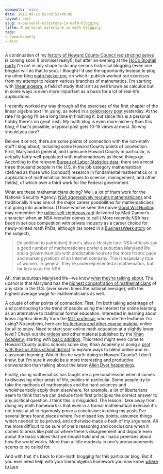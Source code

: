 ```yaml
---
comments: false
date: 2011-08-12 02:08:53+00:00
layout: post
slug: a-personal-milestone-in-math-blogging
title: A personal milestone in math blogging
tags:
- howardcounty
- misc
---
```


A continuation of my [history of Howard County Council redistricting series](/2010/11/28/a-history-of-howard-county-council-redistricting-part-1/) is coming soon (I promise! really!), but after an evening at the [HoCo Blogtail party](http://hocoblogs-baltsun.eventbrite.com/) I'm not in any shape to do any serious historical blogging (even one blogtail will do that to you). I thought I'd use the opportunity instead to plug my other blog [math.hecker.org](http://math.hecker.org/), on which I publish worked out exercises from my attempt to relearn various branches of mathematics. I'm starting with [linear algebra](http://en.wikipedia.org/wiki/Linear_algebra), a field of study that isn't as well known as calculus but in some ways is even more important as a basis for a lot of real-life applications.

I recently worked my way through all the exercises of the first chapter of the linear algebra text I'm using, as noted in a [celebratory post](http://math.hecker.org/2011/08/11/completing-chapter-1-of-linear-algebra-and-its-applications/) yesterday. At the rate I'm going I'll be a long time in finishing it, but since this is a personal hobby there's no great rush. My math blog is even more niche-y than this blog, if that's possible; a typical post gets 10-15 views at most. So why should you care?

Believe it or not, there are some points of connection with the non-math stuff I blog about, including some Howard County points of connection. First, Maryland in general, and I presume Howard County in particular, is actually fairly well-populated with mathematicians as these things go. According to the relevant [Bureau of Labor Statistics data](http://www.bls.gov/oes/current/oes152021.htm), there are almost three thousand people in the U.S. in the job category mathematician (defined as those who [conduct] research in fundamental mathematics or in application of mathematical techniques to science, management, and other fields), of which over a third work for the Federal government.

What are these mathematicians doing? Well, a lot of them work for the National Security Agency. [NSA aggressively recruits mathematicians](http://www.nsa.gov/careers/career_fields/mathematics.shtml) and traditionally it was one of the major career possibilities for mathematicians not going into academia. (Those who've seen the movie [Good Will Hunting](http://www.imdb.com/title/tt0119217/) may remember the [rather self-righteous rant](http://www.youtube.com/watch?v=fJqWHDuOpc4) delivered by Matt Damon's character when an NSA recruiter comes to call.) More recently NSA has been in serious competition with private industry as a career choice for newly-minted math PhDs, although (as noted in a [BusinessWeek story](http://www.businessweek.com/magazine/content/06_04/b3968007.htm) on the subject),


<blockquote>[In addition to patriotism] there's also a lifestyle lure. NSA officials say a good number of mathematicians prefer a suburban Maryland life and a government job with predictable hours to the more frantic pace and market gyrations of an Internet company. This is especially true of women. In general, they're underrepresented in mathematics, but far less so at the NSA.</blockquote>


Ah, that suburban Maryland life--we know [what they're talking about](http://money.cnn.com/magazines/moneymag/bplive/2010/snapshots/PL2419125.html). The upshot is that Maryland has the [highest concentration of mathematicians](http://www.bls.gov/oes/current/oes152021.htm#st) of any state in the U.S. (over seven times the national average), with the highest average wage for mathematicians as well.

A couple of other points of connection: First, I'm both taking advantage of and contributing to the trend of people using the Internet for online learning as an alternative to traditional formal education. Interested in learning about linear algebra directly from the [MIT professor](http://www-math.mit.edu/~gs/) who wrote the textbook I'm using? No problem, here are [his lectures and other course material](http://ocw.mit.edu/courses/mathematics/18-06-linear-algebra-spring-2010/index.htm) online for all to enjoy. Need to start your online math education at a slightly lower level? Check out the [videos](http://www.khanacademy.org/#browse) and other material published by the [Khan Academy](http://www.khanacademy.org/about?k), starting with [basic addition](http://www.khanacademy.org/video/basic-addition?playlist=Arithmetic). This trend might even come to Howard County public schools some day; Khan Academy is doing a [pilot with the Los Altos school district](http://utopianist.com/2011/03/khan-academy-pilot-program-a-success-in-california/) to explore ways to blend online and in-classroom learning. Would this be worth doing in Howard County? I don't know, but I'm sure it would be a more interesting and productive conversation than talking about the latest [Allen Dyer happenings](http://articles.baltimoresun.com/2011-06-09/news/bs-md-ho-dyer-censure-20110609_1_allen-dyer-board-member-ellen-flynn-giles).

Finally, doing mathematics has taught me a personal lesson when it comes to discussing other areas of life, politics in particular. Some people try to take the methods of mathematics and the hard sciences and wholeheartedly apply them elsewhere; for example, a lot of libertarians seem to think that we can deduce from first principles the correct answer to any political question. I think this is misguided. The lesson I take away from doing my math homework is that even in a formal mathematical exercise it's not trivial at all to rigorously prove a conclusion; in doing my posts I've several times found places where I've missed key points, assumed things which needed to be proved, and otherwise made a hash of my argument. All the more difficult to be sure of one's reasoning and conclusions when it comes to areas like politics where there's disagreement and dispute even about the basic values that we should hold and our basic premises about how the world works. More than a little modesty in one's pronouncements seems to be called for.

And with that it's back to non-math blogging for this particular blog. But if you ever need help with your linear algebra homework you now know [where to turn](http://math.hecker.org/).

